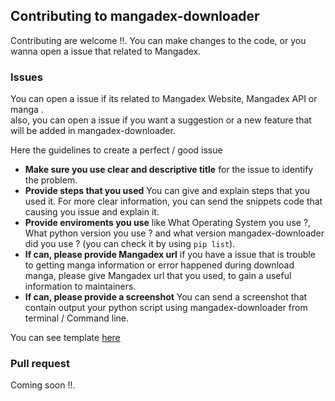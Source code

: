 ## Contributing to mangadex-downloader

Contributing are welcome !!. You can make changes to the code, or you wanna open a issue that related to Mangadex.

### Issues
You can open a issue if its related to Mangadex Website, Mangadex API or manga .
<br>
also, you can open a issue if you want a suggestion or a new feature that will be added in mangadex-downloader.

Here the guidelines to create a perfect / good issue
- **Make sure you use clear and descriptive title** for the issue to identify the problem.
- **Provide steps that you used** You can give and explain steps that you used it. For more clear information, you can send the snippets code that causing you issue and explain it.
- **Provide enviroments you use** like What Operating System you use ?, What python version you use ? and what version mangadex-downloader did you use ? (you can check it by using `pip list`).
- **If can, please provide Mangadex url** if you have a issue that is trouble to getting manga information or error happened during download manga, please give Mangadex url that you used, to gain a useful information to maintainers.
- **If can, please provide a screenshot** You can send a screenshot that contain output your python script using mangadex-downloader from terminal / Command line.

You can see template [here](https://github.com/mansuf/mangadex-downloader/blob/main/docs/templates/issue.md)

### Pull request

Coming soon !!.
